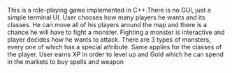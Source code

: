 This is a role-playing game implemented in C++.There is no GUI, just a simple terminal UI.
User chooses how many players he wants and its classes.
He can move all of his players around the map and there is a chance he will have to fight a monster.
Fighting a monster is interactive and player decides how he wants to attack.
There are 3 types of monsters, every one of which has a special attribute.
Same applies for the classes of the player.
User earns XP in order to level up and Gold which he can spend in the markets to buy spells and weapon
